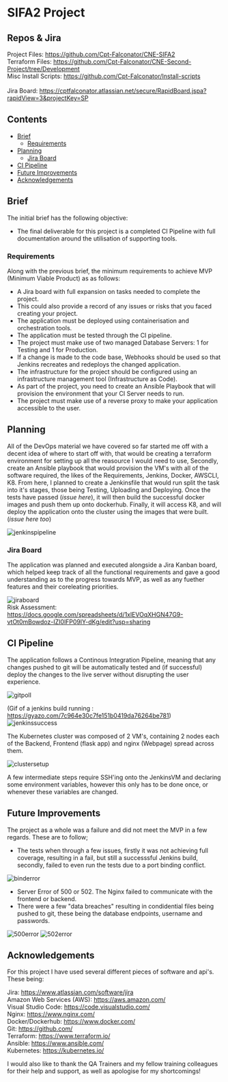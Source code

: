 # SIFA2 Project

## Repos & Jira
Project Files: https://github.com/Cpt-Falconator/CNE-SIFA2 <br>
Terraform Files: https://github.com/Cpt-Falconator/CNE-Second-Project/tree/Development <br>
Misc Install Scripts: https://github.com/Cpt-Falconator/Install-scripts <br>
<br>
Jira Board: https://cptfalconator.atlassian.net/secure/RapidBoard.jspa?rapidView=3&projectKey=SP <br>
## Contents
* [Brief](#brief)
	* [Requirements](#requirements)
* [Planning](#planning)
	* [Jira Board](#jira-board)
* [CI Pipeline](#ci-pipeline)
* [Future Improvements](#future-improvements)
* [Acknowledgements](#acknowledgements)

## Brief
The initial brief has the following objective:
- The final deliverable for this project is a completed CI Pipeline with full documentation around the utilisation of supporting tools.

### Requirements
Along with the previous brief, the minimum requirements to achieve MVP (Minimum Viable Product) as as follows:
- A Jira board with full expansion on tasks needed to complete the project.
- This could also provide a record of any issues or risks that you faced creating your project.
- The application must be deployed using containerisation and orchestration tools.
- The application must be tested through the CI pipeline.
- The project must make use of two managed Database Servers: 1 for Testing and 1 for Production.
- If a change is made to the code base, Webhooks should be used so that Jenkins recreates and redeploys the changed application.
- The infrastructure for the project should be configured using an infrastructure management tool (Infrastructure as Code).
- As part of the project, you need to create an Ansible Playbook that will provision the environment that your CI Server needs to run.
- The project must make use of a reverse proxy to make your application accessible to the user.

## Planning
All of the DevOps material we have covered so far started me off with a decent idea of where to start off with, that would be creating a terraform environment for setting up all the reasource I would need to use,
Secondly, create an Ansible playbook that would provision the VM's with all of the software required, the likes of the Requirements, Jenkins, Docker, AWSCLI, K8.
From here, I planned to create a Jenkinsfile that would run split the task into it's stages, those being Testing, Uploading and Deploying.
Once the tests have passed (_issue here_), it will then build the successful docker images and push them up onto dockerhub. Finally, it will access K8, and will deploy the application onto the cluster using the images that were built. (_issue here too_)

![jenkinspipeline][jenkinspipeline]

### Jira Board
The application was planned and executed alongside a Jira Kanban board, which helped keep track of all the functional requirements and gave a good understanding as to the progress towards MVP, as well as any fuether features and their coreleating priorities.

![jiraboard][jiraboard] 
<br>
Risk Assessment: https://docs.google.com/spreadsheets/d/1xlEVOqXHGN47G9-vtOt0mBowdoz-IZI0lFP09lY-dKg/edit?usp=sharing

## CI Pipeline
The application follows a Continous Integration Pipeline, meaning that any changes pushed to git will be automatically tested and (if successful) deploy the changes to the live server without disrupting the user experience.

![gitpoll][gitpoll]

(Gif of a jenkins build running : https://gyazo.com/7c964e30c7fe151b0419da76264be781) <br>
![jenkinssuccess][jenkinssuccess]

The Kubernetes cluster was composed of 2 VM's, containing 2 nodes each of the Backend, Frontend (flask app) and nginx (Webpage) spread across them.

![clustersetup][clustersetup]

A few intermediate steps require SSH'ing onto the JenkinsVM and declaring some environment variables, however this only has to be done once, or whenever these variables are changed.
	
## Future Improvements
The project as a whole was a failure and did not meet the MVP in a few regards. These are to follow; <br>
- The tests when through a few issues, firstly it was not achieving full coverage, resulting in a fail, but still a successsful Jenkins build, secondly, failed to even run the tests due to a port binding conflict.

![binderror][binderror]

- Server Error of 500 or 502. The Nginx failed to communicate with the frontend or backend.
- There were a few "data breaches" resulting in condidential files being pushed to git, these being the database endpoints, username and passwords.

![500error][500error]
![502error][502error]

## Acknowledgements
For this project I have used several different pieces of software and api's. These being:

Jira: https://www.atlassian.com/software/jira <br>
Amazon Web Services (AWS): https://aws.amazon.com/ <br>
Visual Studio Code: https://code.visualstudio.com/ <br>
Nginx: https://www.nginx.com/ <br>
Docker/Dockerhub: https://www.docker.com/ <br>
Git: https://github.com/ <br>
Terraform: https://www.terraform.io/ <br>
Ansible: https://www.ansible.com/ <br>
Kubernetes: https://kubernetes.io/ <br>

I would also like to thank the QA Trainers and my fellow training colleagues for their help and support, as well as apologise for my shortcomings!

[binderror]: https://i.gyazo.com/9629b14f9a3d7b57f8fe42e22dfeacce.png
[gitpoll]: https://i.gyazo.com/4fc026151802f69f598215076e334120.png
[jenkinssuccess]: https://i.gyazo.com/625eac4e8ae4986d08c67c4bfab76c77.png
[jenkinspipeline]: https://i.gyazo.com/c2d2dc949099565fc9c0de0a41739046.png
[502error]: https://i.gyazo.com/f8d16ea04b0eeec5403a4944be7c832b.png
[500error]: https://i.gyazo.com/5a97629c910fa4bad96a6e9b53ad9e5c.png
[jiraboard]: https://i.gyazo.com/278b7d2874aa47fd08b8a6dea889797f.png
[clustersetup]: https://i.gyazo.com/88e694e5d8a24c20f8f39d900104b9d0.png
